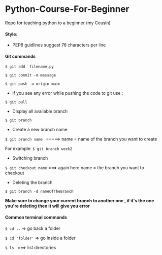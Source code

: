 # Python-Course-For-Beginner
Repo for teaching python to a beginner (my Cousin)

#### Style:
* PEP8 guidlines suggest 78 characters per line

#### Git commands 
`$ git add  filename.py`

`$ git commit -m message`

`$ git push -u origin main`

* if you see any error while pushing the code to git use :

`$ git pull`

* Display all available branch

`$ git branch`

* Create a new branch name 

`$ git branch name ` =====> name = name of the branch you want to create 

For example:
`$ git branch week2`

* Switching branch 

`$ git checkout name` ===> again here name = the branch you want to checkout

* Deleting the branch 

`$ git branch -d nameOfTheBranch `
 
 **Make sure to change your current branch to another one , if it's the one you're deleting 
 then it will give you error**

#### Common terminal commands 
`$ cd ..` => go back a folder 

`$ cd 'folder'` => go inside a folder 

`$ ls ` ===> list directories 

